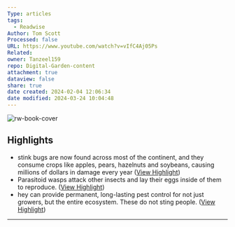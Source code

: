 ```yaml
---
Type: articles
tags:
  - Readwise
Author: Tom Scott
Processed: false
URL: https://www.youtube.com/watch?v=vIfC4Aj05Ps
Related: 
owner: Tanzeel159
repo: Digital-Garden-content
attachment: true
dataview: false
share: true
date created: 2024-02-04 12:06:34
date modified: 2024-03-24 10:04:48
---
```

![rw-book-cover](https://www.youtube.com/s/desktop/bafe163d/img/favicon_144x144.png)

## Highlights
- stink bugs are now found across most of the continent, and they consume crops like apples, pears, hazelnuts and soybeans, causing millions of dollars in damage every year ([View Highlight](https://read.readwise.io/read/01gm5vvfwsrfaftjqppbrqfgn0))
- Parasitoid wasps attack other insects and lay their eggs inside of them to reproduce. ([View Highlight](https://read.readwise.io/read/01gm5vwcjwsrx50143sceycq3z))
- hey can provide permanent, long-lasting pest control for not just growers, but the entire ecosystem. These do not sting people. ([View Highlight](https://read.readwise.io/read/01gm5w12wnwgc3ay0xdzyhv1cb))
---
